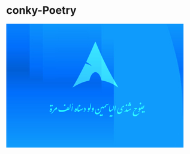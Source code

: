 # conky-Poetry

![Screenshots](https://github.com/zakariakov/conky-Poetry/blob/master/screenshot.png)
